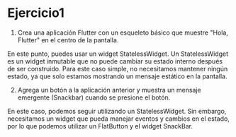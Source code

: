 # Ejercicio1

1. Crea una aplicación Flutter con un esqueleto básico que muestre "Hola, Flutter" en el centro de la pantalla.

En este punto, puedes usar un widget StatelessWidget. Un StatelessWidget es un widget inmutable que no puede cambiar su estado interno después de ser construido. Para este caso simple, no necesitamos mantener ningún estado, ya que solo estamos mostrando un mensaje estático en la pantalla.


2. Agrega un botón a la aplicación anterior y muestra un mensaje emergente (Snackbar) cuando se presione el botón.

En este caso, podemos seguir utilizando un StatelessWidget. Sin embargo, necesitamos un widget que pueda manejar eventos y cambios en el estado, por lo que podemos utilizar un FlatButton y el widget SnackBar.


